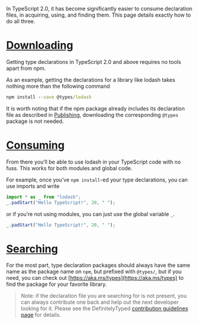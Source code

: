 In TypeScript 2.0, it has become significantly easier to consume declaration files, in acquiring, using, and finding them.
This page details exactly how to do all three.

# [Downloading](#downloading)

Getting type declarations in TypeScript 2.0 and above requires no tools apart from npm.

As an example, getting the declarations for a library like lodash takes nothing more than the following command

```cmd
npm install --save @types/lodash
```

It is worth noting that if the npm package already includes its declaration file as described in [Publishing](./Publishing.md), downloading the corresponding `@types` package is not needed.

# [Consuming](#consuming)

From there you’ll be able to use lodash in your TypeScript code with no fuss.
This works for both modules and global code.

For example, once you’ve `npm install`-ed your type declarations, you can use imports and write

```ts
import * as _ from "lodash";
_.padStart("Hello TypeScript!", 20, " ");
```

or if you’re not using modules, you can just use the global variable `_`.

```ts
_.padStart("Hello TypeScript!", 20, " ");
```

# [Searching](#searching)

For the most part, type declaration packages should always have the same name as the package name on `npm`, but prefixed with `@types/`,
  but if you need, you can check out [https://aka.ms/types](https://aka.ms/types) to find the package for your favorite library.

> Note: if the declaration file you are searching for is not present, you can always contribute one back and help out the next developer looking for it.
> Please see the DefinitelyTyped [contribution guidelines page](http://definitelytyped.org/guides/contributing.html) for details.
